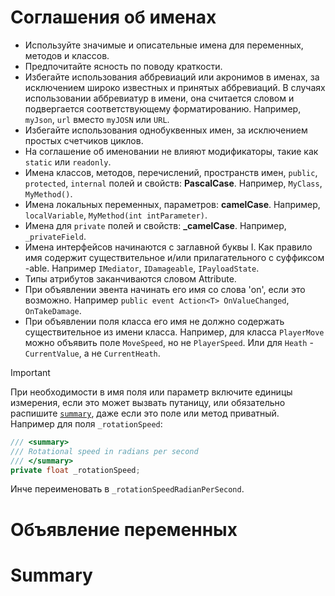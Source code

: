 # Соглашения об именах

- Используйте значимые и описательные имена для переменных, методов и классов.
- Предпочитайте ясность по поводу краткости.
- Избегайте использования аббревиаций или акронимов в именах, за исключением широко известных и принятых аббревиаций. В случаях использовании аббревиатур в имени, она считается словом и подвергается соответствующему форматированию. Например, `myJson`, `url` вместо `myJOSN` или `URL`.
- Избегайте использования однобуквенных имен, за исключением простых счетчиков циклов.
- На соглашение об именовании не влияют модификаторы, такие как `static` или `readonly`.
- Имена классов, методов, перечислений, пространств имен, `public`, `protected`, `internal` полей и свойств: **PascalCase**. Например, `MyClass`, `MyMethod()`.
- Имена локальных переменных, параметров: **camelCase**. Например, `localVariable`, `MyMethod(int intParameter)`.
- Имена для `private` полей и свойств: **_camelCase**. Например, `_privateField`.
- Имена интерфейсов начинаются с заглавной буквы I. Как правило имя содержит существительное и/или прилагательного с суффиксом -able.  Например `IMediator`, `IDamageable`, `IPayloadState`.
- Типы атрибутов заканчиваются словом Attribute.
- При объявлении эвента начинать его имя со слова 'on', если это возможно. Например `public event Action<T> OnValueChanged`, `OnTakeDamage`.
- При объявлении поля класса его имя не должно содержать существительное из имени класса. Например, для класса `PlayerMove` можно объявить поле `MoveSpeed`, но не `PlayerSpeed`. Или для `Heath` - `CurrentValue`, а не `CurrentHeath`.

> [!Important]
> При необходимости в имя поля или параметр включите единицы измерения, если это может вызвать путаницу, или обязательно распишите [`summary`](#Summary), даже если это поле или метод приватный.
> Например для поля `_rotationSpeed`: 
> ```c#
> /// <summary>
> /// Rotational speed in radians per second
> /// </summary>
> private float _rotationSpeed;
> ```
> Инче переименовать в `_rotationSpeedRadianPerSecond`.

# Объявление переменных

# Summary
